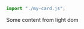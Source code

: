 ```js script
import "./my-card.js";
```

<my-card header="from attribute">
  <p>Some content from light dom</p>
</my-card>
